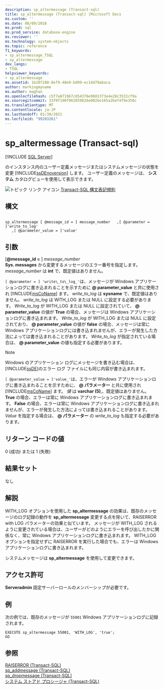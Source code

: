 ```yaml
---
description: sp_altermessage (Transact-sql)
title: sp_altermessage (Transact-sql) |Microsoft Docs
ms.custom: ''
ms.date: 08/09/2016
ms.prod: sql
ms.prod_service: database-engine
ms.reviewer: ''
ms.technology: system-objects
ms.topic: reference
f1_keywords:
- sp_altermessage_TSQL
- sp_altermessage
dev_langs:
- TSQL
helpviewer_keywords:
- sp_altermessage
ms.assetid: 1b28f280-8ef9-48e9-bd99-ec14d79abaca
author: markingmyname
ms.author: maghan
ms.openlocfilehash: c5f7a871967c854376e9601373e4e28c3532cf9a
ms.sourcegitcommit: 33f0f190f962059826e002be165a2bef4f9e350c
ms.translationtype: MT
ms.contentlocale: ja-JP
ms.lasthandoff: 01/30/2021
ms.locfileid: "99203261"
---
```

# <a name="sp_altermessage-transact-sql"></a>sp_altermessage (Transact-sql)
[!INCLUDE [SQL Server](../../includes/applies-to-version/sqlserver.md)]

  のインスタンス内のユーザー定義メッセージまたはシステムメッセージの状態を変更 [!INCLUDE[ssDEnoversion](../../includes/ssdenoversion-md.md)] します。 ユーザー定義のメッセージは、 **システム** カタログビューを使用して表示できます。  

  
 ![トピック リンク アイコン](../../database-engine/configure-windows/media/topic-link.gif "トピック リンク アイコン") [Transact-SQL 構文表記規則](../../t-sql/language-elements/transact-sql-syntax-conventions-transact-sql.md)  
  
## <a name="syntax"></a>構文  
  
```  
  
sp_altermessage [ @message_id = ] message_number   ,[ @parameter = ]'write_to_log'  
   ,[ @parameter_value = ]'value'   
```  
  
## <a name="arguments"></a>引数  
 [**@message_id =** ] *message_number*  
 **Sys. messages** から変更するメッセージのエラー番号を指定します。 *message_number* は **int** で、既定値はありません。  
  
`[ @parameter = ] 'write\_to\_log_'`は、メッセージが Windows アプリケーションログに書き込まれることを示すために **\@ parameter_value** と共に使用され [!INCLUDE[msCoName](../../includes/msconame-md.md)] ます。 *write_to_log* は **sysname** で、既定値はありません。 *write_to_log* は WITH_LOG または NULL に設定する必要があります。 *Write_to_log* が WITH_LOG または NULL に設定されていて、 **\@ parameter_value** の値が **True** の場合、メッセージは Windows アプリケーションログに書き込まれます。 *Write_to_log* が WITH_LOG または NULL に設定されており、 **\@ parameter_value** の値が **false** の場合、メッセージは常に Windows アプリケーションログには書き込まれませんが、エラーが発生した方法によっては書き込まれることがあります。 *Write_to_log* が指定されている場合は、 **\@ parameter_value** の値も指定する必要があります。  
  
> [!NOTE]  
>  Windows のアプリケーション ログにメッセージを書き込む場合は、[!INCLUDE[ssDE](../../includes/ssde-md.md)]のエラー ログ ファイルにも同じ内容が書き込まれます。  
  
`[ @parameter_value = ]'value_'`は、エラーが Windows アプリケーションログに書き込まれることを示すために、 **\@ パラメーター** と共に使用され [!INCLUDE[msCoName](../../includes/msconame-md.md)] ます。 *値* は **varchar (5)**,、既定値はありません。 **True** の場合、エラーは常に Windows アプリケーションログに書き込まれます。 **False** の場合、エラーは常に Windows アプリケーションログに書き込まれませんが、エラーが発生した方法によっては書き込まれることがあります。 *Value* を指定する場合は、 **\@ パラメーター** の *write_to_log* も指定する必要があります。  
  
## <a name="return-code-values"></a>リターン コードの値  
 0 (成功) または 1 (失敗)  
  
## <a name="result-sets"></a>結果セット  
 なし  
  
## <a name="remarks"></a>解説  
 WITH_LOG オプションを使用した **sp_altermessage** の効果は、既存のメッセージのログ記録の動作を **sp_altermessage** 変更する点を除いて、RAISERROR with LOG パラメーターの効果と似ています。 メッセージが WITH_LOG されるように変更されている場合は、ユーザーがどのようにエラーを呼び出したかに関係なく、常に Windows アプリケーションログに書き込まれます。 WITH_LOG オプションを指定せずに RAISERROR を実行した場合でも、エラーは Windows アプリケーションログに書き込まれます。  
  
 システムメッセージは **sp_altermessage** を使用して変更できます。  
  
## <a name="permissions"></a>アクセス許可  
 **Serveradmin** 固定サーバーロールのメンバーシップが必要です。  
  
## <a name="examples"></a>例  
 次の例では、既存のメッセージが `55001` Windows アプリケーションログに記録されます。  
  
```  
EXECUTE sp_altermessage 55001, 'WITH_LOG', 'true';  
GO  
```  
  
## <a name="see-also"></a>参照  
 [RAISERROR &#40;Transact-SQL&#41;](../../t-sql/language-elements/raiserror-transact-sql.md)   
 [sp_addmessage &#40;Transact-SQL&#41;](../../relational-databases/system-stored-procedures/sp-addmessage-transact-sql.md)   
 [sp_dropmessage &#40;Transact-SQL&#41;](../../relational-databases/system-stored-procedures/sp-dropmessage-transact-sql.md)   
 [システム ストアド プロシージャ &#40;Transact-SQL&#41;](../../relational-databases/system-stored-procedures/system-stored-procedures-transact-sql.md)  
  
  
